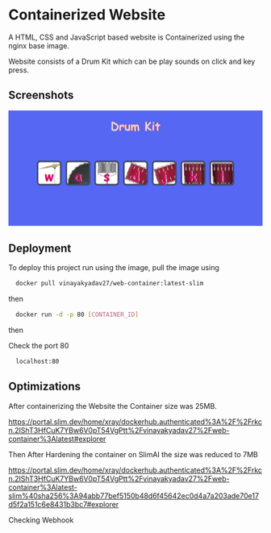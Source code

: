 
# Containerized Website 

A HTML, CSS and JavaScript based website is Containerized using the nginx base image.

Website consists of a Drum Kit which can be play sounds on click and key press.



## Screenshots

![App Screenshot](https://github.com/Vinayakyadav27041/drum/blob/main/images/Drum%20Kit.jpg)


## Deployment

To deploy this project run using the image, pull the image using

```bash
  docker pull vinayakyadav27/web-container:latest-slim
```
then 

```bash
  docker run -d -p 80 [CONTAINER_ID]
```
then 

Check the port 80

```bash
  localhost:80
```


## Optimizations

After containerizing the Website the Container size was 25MB.

https://portal.slim.dev/home/xray/dockerhub.authenticated%3A%2F%2Frkcn.2IShT3HfCuK7YBw6V0pT54VgPtt%2Fvinayakyadav27%2Fweb-container%3Alatest#explorer


Then After Hardening the container on SlimAI the size was reduced to 7MB

https://portal.slim.dev/home/xray/dockerhub.authenticated%3A%2F%2Frkcn.2IShT3HfCuK7YBw6V0pT54VgPtt%2Fvinayakyadav27%2Fweb-container%3Alatest-slim%40sha256%3A94abb77bef5150b48d6f45642ec0d4a7a203ade70e17d5f2a151c6e8431b3bc7#explorer




Checking Webhook
